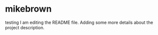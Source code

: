 # mikebrown
testing
I am editing the README file. Adding some more details about the project description.
